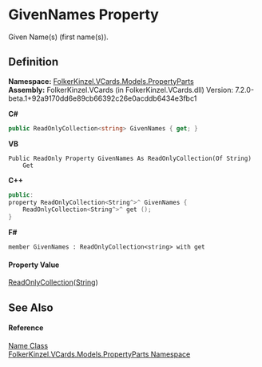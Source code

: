 # GivenNames Property


Given Name(s) (first name(s)).



## Definition
**Namespace:** <a href="dbd283d2-4531-056c-7d94-281acad42316.md">FolkerKinzel.VCards.Models.PropertyParts</a>  
**Assembly:** FolkerKinzel.VCards (in FolkerKinzel.VCards.dll) Version: 7.2.0-beta.1+92a9170dd6e89cb66392c26e0acddb6434e3fbc1

**C#**
``` C#
public ReadOnlyCollection<string> GivenNames { get; }
```
**VB**
``` VB
Public ReadOnly Property GivenNames As ReadOnlyCollection(Of String)
	Get
```
**C++**
``` C++
public:
property ReadOnlyCollection<String^>^ GivenNames {
	ReadOnlyCollection<String^>^ get ();
}
```
**F#**
``` F#
member GivenNames : ReadOnlyCollection<string> with get
```



#### Property Value
<a href="https://learn.microsoft.com/dotnet/api/system.collections.objectmodel.readonlycollection-1" target="_blank" rel="noopener noreferrer">ReadOnlyCollection</a>(<a href="https://learn.microsoft.com/dotnet/api/system.string" target="_blank" rel="noopener noreferrer">String</a>)

## See Also


#### Reference
<a href="b5f76d71-722a-5b83-d333-167551f7f57c.md">Name Class</a>  
<a href="dbd283d2-4531-056c-7d94-281acad42316.md">FolkerKinzel.VCards.Models.PropertyParts Namespace</a>  

